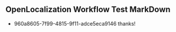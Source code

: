 ## OpenLocalization Workflow Test MarkDown

* 960a8605-7f99-4815-9f11-adce5eca9146 
thanks!



<!--HONumber=Jan16_HO2-->
